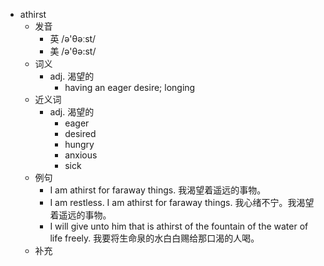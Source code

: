 - athirst
  - 发音
    - 英 /ə'θəːst/
    - 美 /ə'θə:st/
  - 词义
    - adj. 渴望的
      - having an eager desire; longing 
  - 近义词
    - adj. 渴望的
      - eager
      - desired
      - hungry
      - anxious
      - sick
  - 例句
    - I am athirst for faraway things. 我渴望着遥远的事物。
    - I am restless. I am athirst for faraway things. 我心绪不宁。我渴望着遥远的事物。
    - I will give unto him that is athirst of the fountain of the water of life freely. 我要将生命泉的水白白赐给那口渴的人喝。
  - 补充